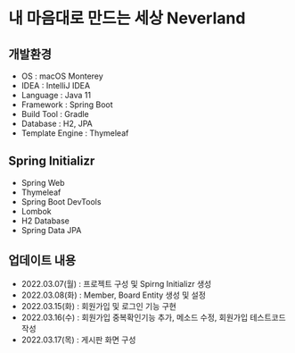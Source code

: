 # 내 마음대로 만드는 세상 Neverland

## 개발환경
- OS : macOS Monterey
- IDEA : IntelliJ IDEA
- Language : Java 11
- Framework : Spring Boot
- Build Tool : Gradle
- Database : H2, JPA
- Template Engine : Thymeleaf

## Spring Initializr
- Spring Web
- Thymeleaf
- Spring Boot DevTools
- Lombok
- H2 Database
- Spring Data JPA

## 업데이트 내용
- 2022.03.07(월) : 프로젝트 구성 및 Spirng Initializr 생성
- 2022.03.08(화) : Member, Board Entity 생성 및 설정
- 2022.03.15(화) : 회원가입 및 로그인 기능 구현
- 2022.03.16(수) : 회원가입 중복확인기능 추가, 메소드 수정, 회원가입 테스트코드 작성
- 2022.03.17(목) : 게시판 화면 구성
